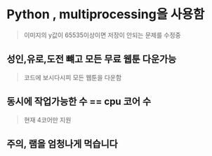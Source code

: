 # Python , multiprocessing을 사용함
> 이미지의 y값이 65535이상이면 저장이 안되는 문제를 수정중

## 성인,유로,도전 뺴고 모든 무료 웹툰 다운가능
> 코드에 보시다시피 모든 웹툰을 다운함

## 동시에 작업가능한 수 == cpu 코어 수 
> 현재 4코어만 지원

## 주의, 램을 엄청나게 먹습니다 
